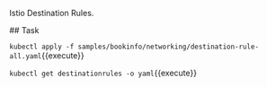 Istio Destination Rules.

## Task

`kubectl apply -f samples/bookinfo/networking/destination-rule-all.yaml`{{execute}}

`kubectl get destinationrules -o yaml`{{execute}}

